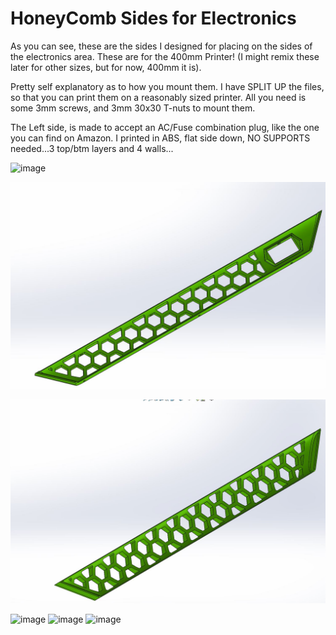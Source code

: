 # HoneyComb Sides for Electronics

As you can see, these are the sides I designed for placing on the sides of the electronics area.  These are for the 400mm Printer! (I might remix these later for other sizes,
but for now, 400mm it is).

Pretty self explanatory as to how you mount them.  I have SPLIT UP the files, so that you can print them on a reasonably sized printer.  All you need is some 3mm screws, and
3mm 30x30 T-nuts to mount them.

The Left side, is made to accept an AC/Fuse combination plug, like the one you can find on Amazon.  I printed in ABS, flat side down, NO SUPPORTS needed...3 top/btm layers and 4 walls...

![image](https://user-images.githubusercontent.com/10377094/122431918-db6c8900-cf62-11eb-8cfb-8eb0695e62b1.png)


<p align="center">
<img src="https://github.com/cyborgcnc/CYBORGCNC__RRVC3MOD/blob/main/400x400/Sides-HoneyComb/hcomb1.JPG">
</p>
<p align="center">
<img src="https://github.com/cyborgcnc/CYBORGCNC__RRVC3MOD/blob/main/400x400/Sides-HoneyComb/hcomb2.JPG">
</p>

![image](https://user-images.githubusercontent.com/10377094/122432170-18388000-cf63-11eb-91ff-a1ebc86b0154.png)
![image](https://user-images.githubusercontent.com/10377094/122432252-2a1a2300-cf63-11eb-8586-b760602f49ab.png)
![image](https://user-images.githubusercontent.com/10377094/122432409-48801e80-cf63-11eb-841c-940eb5c6491f.png)



